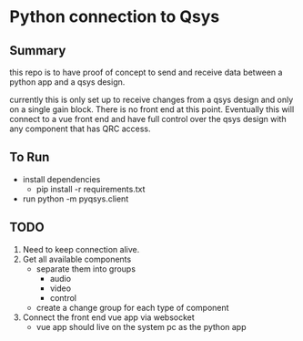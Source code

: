 # Python connection to Qsys 
## Summary
<p> this repo is to have proof of concept to send and receive data between a python app and a qsys design.</p>
<p> currently this is only set up to receive changes from a qsys design and only on a single gain block. There is no front end at this point. Eventually this will connect to a vue front end and have full control over the qsys design with any component that has QRC access.</p>

## To Run
- install dependencies
    - pip install -r requirements.txt
- run python -m pyqsys.client

## TODO
1. Need to keep connection alive. 
2. Get all available components
    - separate them into groups
        - audio
        - video
        - control
    - create a change group for each type of component
3. Connect the front end vue app via websocket
    - vue app should live on the system pc as the python app
